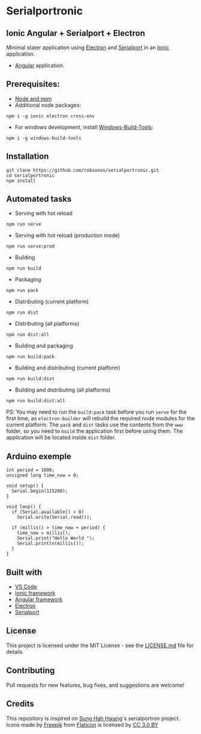 # Serialportronic

## Ionic Angular + Serialport + Electron

Minimal stater application using [Electron](https://electronjs.org/) and [Serialport](https://serialport.io/) in an [Ionic](https://ionicframework.com/) application.

- [Angular](https://angular.io/) application.

## Prerequisites:

- [Node and npm](https://nodejs.org/en/download/)
- Additional node packages:

```
npm i -g ionic electron cross-env
```

- For windows development, install [Windows-Build-Tools](https://ionicframework.com/):

```
npm i -g windows-build-tools
```

## Installation

```
git clone https://github.com/robsonos/serialportronic.git
cd serialportronic
npm install
```

## Automated tasks

- Serving with hot reload

```
npm run serve
```

- Serving with hot reload (production mode)

```
npm run serve:prod
```

- Building

```
npm run build
```

- Packaging

```
npm run pack
```

- Distributing (current platform)

```
npm run dist
```

- Distributing (all platforms)

```
npm run dist:all
```

- Building and packaging

```
npm run build:pack
```

- Building and distributing (current platform)

```
npm run build:dist
```

- Building and distributing (all platforms)

```
npm run build:dist:all
```

PS: You may need to run the `build:pack` task before you run `serve` for the first time, as `electron-builder` will rebuild the required node modules for the current platform. The `pack` and `dist` tasks use the contents from the `www` folder, so you need to `build` the application first before using them. The application will be located inside `dist` folder.

## Arduino exemple

```
int period = 1000;
unsigned long time_now = 0;

void setup() {
  Serial.begin(115200);
}

void loop() {
  if (Serial.available() > 0)
    Serial.write(Serial.read());

  if (millis() > time_now + period) {
    time_now = millis();
    Serial.print("Hello World ");
    Serial.println(millis());
  }
}
```

## Built with

- [VS Code](https://code.visualstudio.com/)
- [Ionic framework](https://ionicframework.com)
- [Angular framework](https://angular.io/)
- [Electron](https://electronjs.org/)
- [Serialport](https://serialport.io/)

## License

This project is licensed under the MIT License - see the [LICENSE.md](LICENSE.md) file for details

## Contributing

Pull requests for new features, bug fixes, and suggestions are welcome!

## Credits

This repository is inspired on [Sung Hah Hwang](https://github.com/Sunghah/serialportron)`s serialportron project.
Icons made by [Freepik](https://www.freepik.com/) from [Flaticon](https://www.flaticon.com/) is licensed by [CC 3.0 BY](http://creativecommons.org/licenses/by/3.0/)
